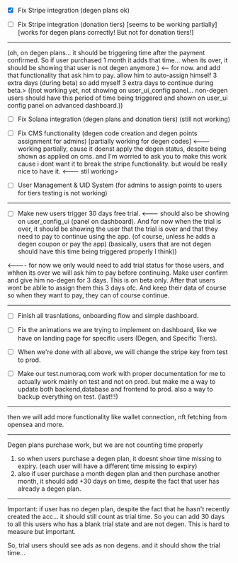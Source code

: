 - [X] Fix Stripe integration (degen plans ok)

- [ ] Fix Stripe integration (donation tiers) [seems to be working partially] [works for degen plans correctly! But not for donation tiers!] 

----

(oh, on degen plans... it should be triggering time after the payment confirmed. So if user purchased 1 month it adds that time... when its over, it should be showing that user is not degen anymore.) <-- for now. and add that functionality that ask him to pay. allow him to auto-assign himself 3 extra days (during beta) so add myself 3 extra days to continue during beta.> ((not working yet, not showing on user_ui_config panel... non-degen users should have this period of time being triggered and shown on user_ui config panel on advanced dashboard.))


- [ ] Fix Solana integration (degen plans and donation tiers) (still not working)

- [ ] Fix CMS functionality (degen code creation and degen points assignment for admins) [partially working for degen codes] <--- working partially, cause it doenst apply the degen status, despite being shown as applied on cms. and I'm worried to ask you to make this work cause i dont want it to break the stripe functionality. but would be really nice to have it. <--- stil working>

- [ ] User Management & UID System (for admins to assign points to users for tiers testing is not working)


----

- [ ] Make new users trigger 30 days free trial. <--- should also be showing on user_config_ui (panel on dashboard). And for now when the trial is over, it should be showing the user that the trial is over and that they need to pay to continue using the app. (of course, unless he adds a degen coupon or pay the app)
(basically, users that are not degen should have this time being triggered properly I think))

<---- for now we only would need to add trial status for those users, and whhen its over we will ask him to pay before continuing. Make user confirm and give him no-degen for 3 days. This is on beta only. After that users wont be ablle to assign them this 3 days ofc. And keep their data of course so when they want to pay, they can of course continue.


-----

- [ ] Finish all trasnlations, onboarding flow and simple dashboard.

- [ ] Fix the animations we are trying to implement on dashboard, like we have on landing page for specific users (Degen, and Specific Tiers).

- [ ] When we're done with all above, we will change the stripe key from test to prod.

- [ ] Make our test.numoraq.com work with proper documentation for me to actually work mainly on test and not on prod. but make me a way to update both backend,database and frontend to prod. also a way to backup everything on test. (last!!!)

--------

then we will add more functionality like wallet connection, nft fetching from opensea and more.

----------------

Degen plans purchase work, but we are not counting time properly
1) so when users purchase a degen plan, it doesnt show time missing to expiry. (each user will have a different time missing to expiry)
2) also if user purchase a month degen plan and then purchase another month, it should add +30 days on time, despite the fact that user has already a degen plan.

----------------

Important: if user has no degen plan, despite the fact that he hasn't recently created the acc... it should still count as trial time. So you can add 30 days to all this users who has a blank trial state and are not degen. This is hard to measure but important.

So, trial users should see ads as non degens. and it should show the trial time...